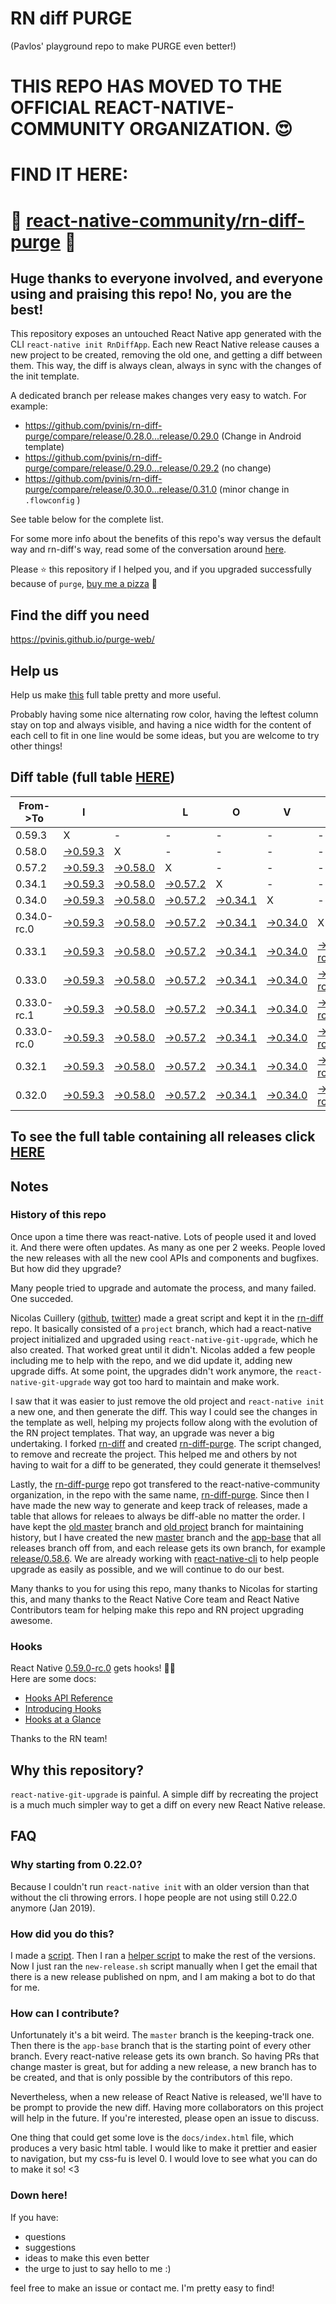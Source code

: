 # RN diff PURGE
(Pavlos' playground repo to make PURGE even better!)

# THIS REPO HAS MOVED TO THE OFFICIAL REACT-NATIVE-COMMUNITY ORGANIZATION. 😍
# FIND IT HERE:  
# 💪 [react-native-community/rn-diff-purge](https://github.com/react-native-community/rn-diff-purge) 🎉
## Huge thanks to everyone involved, and everyone using and praising this repo! No, you are the best!

This repository exposes an untouched React Native app generated with the CLI
`react-native init RnDiffApp`. Each new React Native release causes a new project to be created, removing the old one, and getting a diff between them. This way, the diff is always clean, always in sync with the changes of the init template.

A dedicated branch per release makes changes very easy
to watch. For example:

* https://github.com/pvinis/rn-diff-purge/compare/release/0.28.0...release/0.29.0
(Change in Android template)
* https://github.com/pvinis/rn-diff-purge/compare/release/0.29.0...release/0.29.2
(no change)
* https://github.com/pvinis/rn-diff-purge/compare/release/0.30.0...release/0.31.0
(minor change in `.flowconfig` )

See table below for the complete list.

For some more info about the benefits of this repo's way versus the default way and rn-diff's way, read some of the conversation around [here](https://github.com/react-native-community/discussions-and-proposals/issues/68#issuecomment-452227478).

Please :star: this repository if I helped you, and if you upgraded successfully because of `purge`, [buy me a pizza](https://www.buymeacoffee.com/DGWwHVZ4s) :pizza:

## Find the diff you need
https://pvinis.github.io/purge-web/

## Help us
Help us make [this](https://pvinis.github.io/rn-diff-purge) full table pretty and more useful.

Probably having some nice alternating row color, having the leftest column stay on top and always visible, and having a nice width for the content of each cell to fit in one line would be some ideas, but you are welcome to try other things!

## Diff table (full table [HERE](https://pvinis.github.io/rn-diff-purge))

| From->To    | I                                                                                               |                                                                                                 | L                                                                                               | O                                                                                               | V                                                                                               | E                                                                                                         |                                                                                                 | D                                                                                               | I                                                                                                         | F                                                                                                    | F                                                                                          | S   |
| ----------- | ----------------------------------------------------------------------------------------------- | ----------------------------------------------------------------------------------------------- | ----------------------------------------------------------------------------------------------- | ----------------------------------------------------------------------------------------------- | ----------------------------------------------------------------------------------------------- | --------------------------------------------------------------------------------------------------------- | ----------------------------------------------------------------------------------------------- | ----------------------------------------------------------------------------------------------- | --------------------------------------------------------------------------------------------------------- | ---------------------------------------------------------------------------------------------------- | ------------------------------------------------------------------------------------------ | --- |
| 0.59.3      | X                                                                                               | -                                                                                               | -                                                                                               | -                                                                                               | -                                                                                               | -                                                                                                         | -                                                                                               | -                                                                                               | -                                                                                                         | -                                                                                                    | -                                                                                          | -   |
| 0.58.0      | [->0.59.3](https://github.com/pvinis/rn-diff-purge/compare/release/0.58.0..release/0.59.3)      | X                                                                                               | -                                                                                               | -                                                                                               | -                                                                                               | -                                                                                                         | -                                                                                               | -                                                                                               | -                                                                                                         | -                                                                                                    | -                                                                                          | -   |
| 0.57.2      | [->0.59.3](https://github.com/pvinis/rn-diff-purge/compare/release/0.57.2..release/0.59.3)      | [->0.58.0](https://github.com/pvinis/rn-diff-purge/compare/release/0.57.2..release/0.58.0)      | X                                                                                               | -                                                                                               | -                                                                                               | -                                                                                                         | -                                                                                               | -                                                                                               | -                                                                                                         | -                                                                                                    | -                                                                                          | -   |
| 0.34.1      | [->0.59.3](https://github.com/pvinis/rn-diff-purge/compare/release/0.34.1..release/0.59.3)      | [->0.58.0](https://github.com/pvinis/rn-diff-purge/compare/release/0.34.1..release/0.58.0)      | [->0.57.2](https://github.com/pvinis/rn-diff-purge/compare/release/0.34.1..release/0.57.2)      | X                                                                                               | -                                                                                               | -                                                                                                         | -                                                                                               | -                                                                                               | -                                                                                                         | -                                                                                                    | -                                                                                          | -   |
| 0.34.0      | [->0.59.3](https://github.com/pvinis/rn-diff-purge/compare/release/0.34.0..release/0.59.3)      | [->0.58.0](https://github.com/pvinis/rn-diff-purge/compare/release/0.34.0..release/0.58.0)      | [->0.57.2](https://github.com/pvinis/rn-diff-purge/compare/release/0.34.0..release/0.57.2)      | [->0.34.1](https://github.com/pvinis/rn-diff-purge/compare/release/0.34.0..release/0.34.1)      | X                                                                                               | -                                                                                                         | -                                                                                               | -                                                                                               | -                                                                                                         | -                                                                                                    | -                                                                                          | -   |
| 0.34.0-rc.0 | [->0.59.3](https://github.com/pvinis/rn-diff-purge/compare/release/0.34.0-rc.0..release/0.59.3) | [->0.58.0](https://github.com/pvinis/rn-diff-purge/compare/release/0.34.0-rc.0..release/0.58.0) | [->0.57.2](https://github.com/pvinis/rn-diff-purge/compare/release/0.34.0-rc.0..release/0.57.2) | [->0.34.1](https://github.com/pvinis/rn-diff-purge/compare/release/0.34.0-rc.0..release/0.34.1) | [->0.34.0](https://github.com/pvinis/rn-diff-purge/compare/release/0.34.0-rc.0..release/0.34.0) | X                                                                                                         | -                                                                                               | -                                                                                               | -                                                                                                         | -                                                                                                    | -                                                                                          | -   |
| 0.33.1      | [->0.59.3](https://github.com/pvinis/rn-diff-purge/compare/release/0.33.1..release/0.59.3)      | [->0.58.0](https://github.com/pvinis/rn-diff-purge/compare/release/0.33.1..release/0.58.0)      | [->0.57.2](https://github.com/pvinis/rn-diff-purge/compare/release/0.33.1..release/0.57.2)      | [->0.34.1](https://github.com/pvinis/rn-diff-purge/compare/release/0.33.1..release/0.34.1)      | [->0.34.0](https://github.com/pvinis/rn-diff-purge/compare/release/0.33.1..release/0.34.0)      | [->0.34.0-rc.0](https://github.com/pvinis/rn-diff-purge/compare/release/0.33.1..release/0.34.0-rc.0)      | X                                                                                               | -                                                                                               | -                                                                                                         | -                                                                                                    | -                                                                                          | -   |
| 0.33.0      | [->0.59.3](https://github.com/pvinis/rn-diff-purge/compare/release/0.33.0..release/0.59.3)      | [->0.58.0](https://github.com/pvinis/rn-diff-purge/compare/release/0.33.0..release/0.58.0)      | [->0.57.2](https://github.com/pvinis/rn-diff-purge/compare/release/0.33.0..release/0.57.2)      | [->0.34.1](https://github.com/pvinis/rn-diff-purge/compare/release/0.33.0..release/0.34.1)      | [->0.34.0](https://github.com/pvinis/rn-diff-purge/compare/release/0.33.0..release/0.34.0)      | [->0.34.0-rc.0](https://github.com/pvinis/rn-diff-purge/compare/release/0.33.0..release/0.34.0-rc.0)      | [->0.33.1](https://github.com/pvinis/rn-diff-purge/compare/release/0.33.0..release/0.33.1)      | X                                                                                               | -                                                                                                         | -                                                                                                    | -                                                                                          | -   |
| 0.33.0-rc.1 | [->0.59.3](https://github.com/pvinis/rn-diff-purge/compare/release/0.33.0-rc.1..release/0.59.3) | [->0.58.0](https://github.com/pvinis/rn-diff-purge/compare/release/0.33.0-rc.1..release/0.58.0) | [->0.57.2](https://github.com/pvinis/rn-diff-purge/compare/release/0.33.0-rc.1..release/0.57.2) | [->0.34.1](https://github.com/pvinis/rn-diff-purge/compare/release/0.33.0-rc.1..release/0.34.1) | [->0.34.0](https://github.com/pvinis/rn-diff-purge/compare/release/0.33.0-rc.1..release/0.34.0) | [->0.34.0-rc.0](https://github.com/pvinis/rn-diff-purge/compare/release/0.33.0-rc.1..release/0.34.0-rc.0) | [->0.33.1](https://github.com/pvinis/rn-diff-purge/compare/release/0.33.0-rc.1..release/0.33.1) | [->0.33.0](https://github.com/pvinis/rn-diff-purge/compare/release/0.33.0-rc.1..release/0.33.0) | X                                                                                                         | -                                                                                                    | -                                                                                          | -   |
| 0.33.0-rc.0 | [->0.59.3](https://github.com/pvinis/rn-diff-purge/compare/release/0.33.0-rc.0..release/0.59.3) | [->0.58.0](https://github.com/pvinis/rn-diff-purge/compare/release/0.33.0-rc.0..release/0.58.0) | [->0.57.2](https://github.com/pvinis/rn-diff-purge/compare/release/0.33.0-rc.0..release/0.57.2) | [->0.34.1](https://github.com/pvinis/rn-diff-purge/compare/release/0.33.0-rc.0..release/0.34.1) | [->0.34.0](https://github.com/pvinis/rn-diff-purge/compare/release/0.33.0-rc.0..release/0.34.0) | [->0.34.0-rc.0](https://github.com/pvinis/rn-diff-purge/compare/release/0.33.0-rc.0..release/0.34.0-rc.0) | [->0.33.1](https://github.com/pvinis/rn-diff-purge/compare/release/0.33.0-rc.0..release/0.33.1) | [->0.33.0](https://github.com/pvinis/rn-diff-purge/compare/release/0.33.0-rc.0..release/0.33.0) | [->0.33.0-rc.1](https://github.com/pvinis/rn-diff-purge/compare/release/0.33.0-rc.0..release/0.33.0-rc.1) | X                                                                                                    | -                                                                                          | -   |
| 0.32.1      | [->0.59.3](https://github.com/pvinis/rn-diff-purge/compare/release/0.32.1..release/0.59.3)      | [->0.58.0](https://github.com/pvinis/rn-diff-purge/compare/release/0.32.1..release/0.58.0)      | [->0.57.2](https://github.com/pvinis/rn-diff-purge/compare/release/0.32.1..release/0.57.2)      | [->0.34.1](https://github.com/pvinis/rn-diff-purge/compare/release/0.32.1..release/0.34.1)      | [->0.34.0](https://github.com/pvinis/rn-diff-purge/compare/release/0.32.1..release/0.34.0)      | [->0.34.0-rc.0](https://github.com/pvinis/rn-diff-purge/compare/release/0.32.1..release/0.34.0-rc.0)      | [->0.33.1](https://github.com/pvinis/rn-diff-purge/compare/release/0.32.1..release/0.33.1)      | [->0.33.0](https://github.com/pvinis/rn-diff-purge/compare/release/0.32.1..release/0.33.0)      | [->0.33.0-rc.1](https://github.com/pvinis/rn-diff-purge/compare/release/0.32.1..release/0.33.0-rc.1)      | [->0.33.0-rc.0](https://github.com/pvinis/rn-diff-purge/compare/release/0.32.1..release/0.33.0-rc.0) | X                                                                                          | -   |
| 0.32.0      | [->0.59.3](https://github.com/pvinis/rn-diff-purge/compare/release/0.32.0..release/0.59.3)      | [->0.58.0](https://github.com/pvinis/rn-diff-purge/compare/release/0.32.0..release/0.58.0)      | [->0.57.2](https://github.com/pvinis/rn-diff-purge/compare/release/0.32.0..release/0.57.2)      | [->0.34.1](https://github.com/pvinis/rn-diff-purge/compare/release/0.32.0..release/0.34.1)      | [->0.34.0](https://github.com/pvinis/rn-diff-purge/compare/release/0.32.0..release/0.34.0)      | [->0.34.0-rc.0](https://github.com/pvinis/rn-diff-purge/compare/release/0.32.0..release/0.34.0-rc.0)      | [->0.33.1](https://github.com/pvinis/rn-diff-purge/compare/release/0.32.0..release/0.33.1)      | [->0.33.0](https://github.com/pvinis/rn-diff-purge/compare/release/0.32.0..release/0.33.0)      | [->0.33.0-rc.1](https://github.com/pvinis/rn-diff-purge/compare/release/0.32.0..release/0.33.0-rc.1)      | [->0.33.0-rc.0](https://github.com/pvinis/rn-diff-purge/compare/release/0.32.0..release/0.33.0-rc.0) | [->0.32.1](https://github.com/pvinis/rn-diff-purge/compare/release/0.32.0..release/0.32.1) | X   |

## To see the full table containing all releases click [HERE](https://pvinis.github.io/rn-diff-purge)

## Notes

### History of this repo

Once upon a time there was react-native. Lots of people used it and loved it. And there were often updates. As many as one per 2 weeks. People loved the new releases with all the new cool APIs and components and bugfixes. But how did they upgrade?

Many people tried to upgrade and automate the process, and many failed. One succeded.

Nicolas Cuillery ([github](https://github.com/ncuillery), [twitter](https://twitter.com/ncuillery)) made a great script and kept it in the [rn-diff](https://github.com/ncuillery/rn-diff) repo. It basically consisted of a `project` branch, which had a react-native project initialized and upgraded using `react-native-git-upgrade`, which he also created. That worked great until it didn't. Nicolas added a few people including me to help with the repo, and we did update it, adding new upgrade diffs. At some point, the upgrades didn't work anymore, the `react-native-git-upgrade` way got too hard to maintain and make work.

I saw that it was easier to just remove the old project and `react-native init` a new one, and then generate the diff. This way I could see the changes in the template as well, helping my projects follow along with the evolution of the RN project templates. That way, an upgrade was never a big undertaking. I forked [rn-diff](https://github.com/ncuillery/rn-diff) and created [rn-diff-purge](https://github.com/pvinis/rn-diff-purge). The script changed, to remove and recreate the project. This helped me and others by not having to wait for a diff to be generated, they could generate it themselves!

Lastly, the [rn-diff-purge](https://github.com/pvinis/rn-diff-purge) repo got transfered to the react-native-community organization, in the repo with the same name, [rn-diff-purge](https://github.com/react-native-community/rn-diff-purge). Since then I have made the new way to generate and keep track of releases, made a table that allows for releaes to always be diff-able no matter the order. I have kept the [old master](https://github.com/pvinis/rn-diff-purge/tree/old/master) branch and [old project](https://github.com/pvinis/rn-diff-purge/tree/old/project) branch for maintaining history, but I have created the new [master](https://github.com/pvinis/rn-diff-purge/tree/master) branch and the [app-base](https://github.com/pvinis/rn-diff-purge/tree/app-base) that all releases branch off from, and each release gets its own branch, for example [release/0.58.6](https://github.com/pvinis/rn-diff-purge/tree/release/0.58.6). We are already working with [react-native-cli](https://github.com/react-native-community/react-native-cli) to help people upgrade as easily as possible, and we will continue to do our best.

Many thanks to you for using this repo, many thanks to Nicolas for starting this, and many thanks to the React Native Core team and React Native Contributors team for helping make this repo and RN project upgrading awesome.

### Hooks
React Native [0.59.0-rc.0](https://github.com/pvinis/rn-diff-purge#version-changes) gets hooks! 🎉🥳  
Here are some docs:
- [Hooks API Reference](https://reactjs.org/docs/hooks-reference.html)
- [Introducing Hooks](https://reactjs.org/docs/hooks-intro.html)
- [Hooks at a Glance](https://reactjs.org/docs/hooks-overview.html)

Thanks to the RN team!

## Why this repository?
`react-native-git-upgrade` is painful. A simple diff by recreating the project is a much much simpler way to get a diff on every new React Native release.

## FAQ

### Why starting from 0.22.0?

Because I couldn't run `react-native init` with an older version than that without the cli throwing errors. I hope people are not using still 0.22.0 anymore (Jan 2019).

### How did you do this?

I made a [script](https://github.com/pvinis/rn-diff-purge/blob/master/new-release.sh). Then I ran a [helper script](https://github.com/pvinis/rn-diff-purge/blob/master/new-release.sh) to make the rest of the versions.
Now I just ran the `new-release.sh` script manually when I get the email that there is a new release published on npm, and I am making a bot to do that for me.

### How can I contribute?

Unfortunately it's a bit weird. The `master` branch is the keeping-track one. Then there is the `app-base` branch that is the starting point of every other branch. Every react-native release gets its own branch. So having PRs that change master is great, but for adding a new release, a new branch has to be created, and that is only possible by the contributors of this repo.

Nevertheless, when a new release of React Native is released, we'll have to be prompt to provide
the new diff. Having more collaborators on this project will help in the future. If you're interested, please open an issue to discuss.

One thing that could get some love is the `docs/index.html` file, which produces a very basic html table. I would like to make it prettier and easier to navigation, but my css-fu is level 0. I would love to see what you can do to make it so! <3

### Down here!

If you have: 
- questions
- suggestions
- ideas to make this even better
- the urge to just to say hello to me :)

feel free to make an issue or contact me. I'm pretty easy to find!
